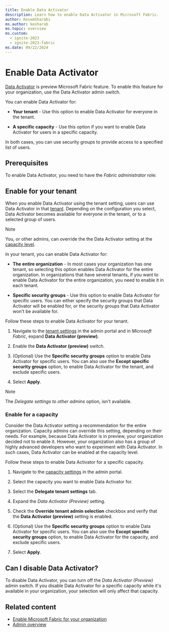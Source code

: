 ```yaml
---
title: Enable Data Activator
description: Learn how to enable Data Activator in Microsoft Fabric.
author: KesemSharabi
ms.author: kesharab
ms.topic: overview
ms.custom:
  - ignite-2023
  - ignite-2023-fabric
ms.date: 09/22/2024
---
```


# Enable Data Activator

[Data Activator](../data-activator/data-activator-get-started.md) is preview Microsoft Fabric feature. To enable this feature for your organization, use the Data Activator admin switch.

You can enable Data Activator for:

* **Your tenant** - Use this option to enable Data Activator for everyone in the tenant.

* **A specific capacity** - Use this option if you want to enable Data Activator for users in a specific capacity.

In both cases, you can use security groups to provide access to a specified list of users.

## Prerequisites

To enable Data Activator, you need to have the *Fabric administrator* role:

## Enable for your tenant

When you enable Data Activator using the tenant setting, users can use Data Activator in that [tenant](../enterprise/licenses.md#tenant). Depending on the configuration you select, Data Activator becomes available for everyone in the tenant, or to a selected group of users.

>[!Note]
>You, or other admins, can override the the Data Activator setting at the [capacity level](#enable-for-a-capacity).

In your tenant, you can enable Data Activator for:

* **The entire organization** - In most cases your organization has one tenant, so selecting this option enables Data Activator for the entire organization. In organizations that have several tenants, if you want to enable Data Activator for the entire organization, you need to enable it in each tenant.

* **Specific security groups** - Use this option to enable Data Activator for specific users. You can either specify the security groups that Data Activator will be enabled for, or the security groups that Data Activator won't be available for.

Follow these steps to enable Data Activator for your tenant.

1. Navigate to the [tenant settings](tenant-settings-index.md) in the admin portal and in *Microsoft Fabric*, expand **Data Activator (preview)**.

2. Enable the **Data Activator (preview)** switch.

3. (Optional) Use the **Specific security groups** option to enable Data Activator for specific users. You can also use the **Except specific security groups** option, to enable Data Activator for the tenant, and exclude specific users.

4. Select **Apply**.

>[!NOTE]
>The *Delegate settings to other admins* option, isn't available.

### Enable for a capacity

Consider the Data Activator setting a recommendation for the entire organization. Capacity admins can override this setting, depending on their needs. For example, because Data Activator is in preview, your organization decided not to enable it. However, your organization also has a group of highly advanced developers who want to experiment with Data Activator. In such cases, Data Activator can be enabled at the capacity level.

Follow these steps to enable Data Activator for a specific capacity.

1. Navigate to the [capacity settings](capacity-settings.md) in the admin portal.

2. Select the capacity you want to enable Data Activator for.

3. Select the **Delegate tenant settings** tab.

4. Expand the *Data Activator (Preview)* setting.

5. Check the **Override tenant admin selection** checkbox and verify that the **Data Activator (preview)** setting is enabled.

6. (Optional) Use the **Specific security groups** option to enable Data Activator for specific users. You can also use the **Except specific security groups** option, to enable Data Activator for the capacity, and exclude specific users.

7. Select **Apply**.

## Can I disable Data Activator?

To disable Data Activator, you can turn off the *Data Activator (Preview)* admin switch. If you disable Data Activator for a specific capacity while it's available in your organization, your selection will only affect that capacity.

## Related content

* [Enable Microsoft Fabric for your organization](fabric-switch.md)
* [Admin overview](microsoft-fabric-admin.md)
